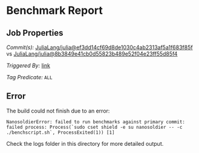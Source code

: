 # Benchmark Report

## Job Properties

*Commit(s):* [JuliaLang/julia@ef3dd14cf69d8de1030c4ab2313af5a1f683f85f](https://github.com/JuliaLang/julia/commit/ef3dd14cf69d8de1030c4ab2313af5a1f683f85f) vs [JuliaLang/julia@8b3849e41cb0d55823b489e52f04e23ff55d85f4](https://github.com/JuliaLang/julia/commit/8b3849e41cb0d55823b489e52f04e23ff55d85f4)

*Triggered By:* [link](https://github.com/JuliaLang/julia/pull/27337#issuecomment-393703179)

*Tag Predicate:* `ALL`

## Error

The build could not finish due to an error:

```
NanosoldierError: failed to run benchmarks against primary commit: failed process: Process(`sudo cset shield -e su nanosoldier -- -c ./benchscript.sh`, ProcessExited(1)) [1]
```

Check the logs folder in this directory for more detailed output.

